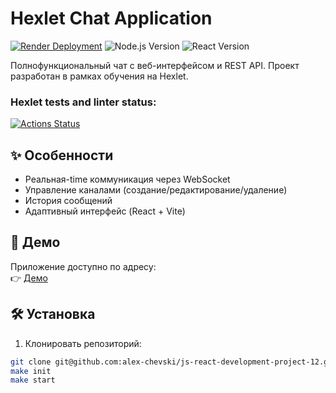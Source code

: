 # Hexlet Chat Application

[![Render Deployment](https://img.shields.io/badge/Render-Deployed-success)](https://chat-development.onrender.com/)
![Node.js Version](https://img.shields.io/badge/Node.js-20.x-green)
![React Version](https://img.shields.io/badge/React-18.x-blue)

Полнофункциональный чат с веб-интерфейсом и REST API. Проект разработан в рамках обучения на Hexlet.

### Hexlet tests and linter status:
[![Actions Status](https://github.com/alex-chevski/js-react-development-project-12/actions/workflows/hexlet-check.yml/badge.svg)](https://github.com/alex-chevski/js-react-development-project-12/actions)

## ✨ Особенности

- Реальная-time коммуникация через WebSocket
- Управление каналами (создание/редактирование/удаление)
- История сообщений
- Адаптивный интерфейс (React + Vite)

## 🚀 Демо

Приложение доступно по адресу:  
👉 [Демо](https://chat-development.onrender.com/)

## 🛠 Установка

1. Клонировать репозиторий:
```bash
git clone git@github.com:alex-chevski/js-react-development-project-12.git
make init
make start
